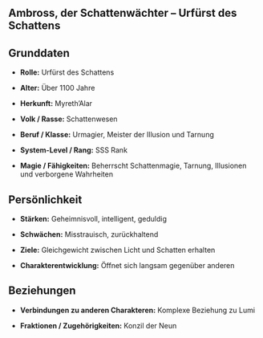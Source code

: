 ## Ambross, der Schattenwächter – Urfürst des Schattens

## Grunddaten

- **Rolle:** Urfürst des Schattens
    
- **Alter:** Über 1100 Jahre
    
- **Herkunft:** Myreth’Alar
    
- **Volk / Rasse:** Schattenwesen
    
- **Beruf / Klasse:** Urmagier, Meister der Illusion und Tarnung
    
- **System-Level / Rang:** SSS Rank
    
- **Magie / Fähigkeiten:** Beherrscht Schattenmagie, Tarnung, Illusionen und verborgene Wahrheiten
    

## Persönlichkeit

- **Stärken:** Geheimnisvoll, intelligent, geduldig
    
- **Schwächen:** Misstrauisch, zurückhaltend
    
- **Ziele:** Gleichgewicht zwischen Licht und Schatten erhalten
    
- **Charakterentwicklung:** Öffnet sich langsam gegenüber anderen
    

## Beziehungen

- **Verbindungen zu anderen Charakteren:** Komplexe Beziehung zu Lumi
    
- **Fraktionen / Zugehörigkeiten:** Konzil der Neun